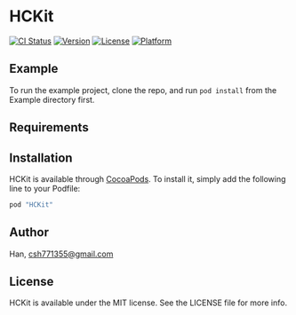 # HCKit

[![CI Status](http://img.shields.io/travis/Han/HCKit.svg?style=flat)](https://travis-ci.org/Han/HCKit)
[![Version](https://img.shields.io/cocoapods/v/HCKit.svg?style=flat)](http://cocoapods.org/pods/HCKit)
[![License](https://img.shields.io/cocoapods/l/HCKit.svg?style=flat)](http://cocoapods.org/pods/HCKit)
[![Platform](https://img.shields.io/cocoapods/p/HCKit.svg?style=flat)](http://cocoapods.org/pods/HCKit)

## Example

To run the example project, clone the repo, and run `pod install` from the Example directory first.

## Requirements

## Installation

HCKit is available through [CocoaPods](http://cocoapods.org). To install
it, simply add the following line to your Podfile:

```ruby
pod "HCKit"
```

## Author

Han, csh771355@gmail.com

## License

HCKit is available under the MIT license. See the LICENSE file for more info.
